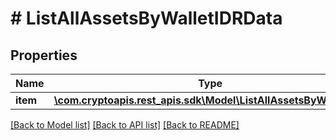# # ListAllAssetsByWalletIDRData

## Properties

Name | Type | Description | Notes
------------ | ------------- | ------------- | -------------
**item** | [**\com.cryptoapis.rest_apis.sdk\Model\ListAllAssetsByWalletIDRI**](ListAllAssetsByWalletIDRI.md) |  |

[[Back to Model list]](../../README.md#models) [[Back to API list]](../../README.md#endpoints) [[Back to README]](../../README.md)
